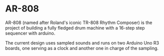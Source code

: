 # AR-808
AR-808 (named after Roland's iconic TR-808 Rhythm Composer) is the project of building a fully fledged drum machine with a 16-step step sequencer with arduino.

The current design uses sampled sounds and runs on two Arduino Uno R3 boards, one serving as a clock and another one in charge of the sampling.
